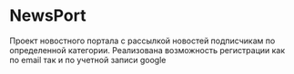 # NewsPort
Проект новостного портала с рассылкой новостей подписчикам по определенной категории.
Реализована возможность регистрации как по email так и по учетной записи google
